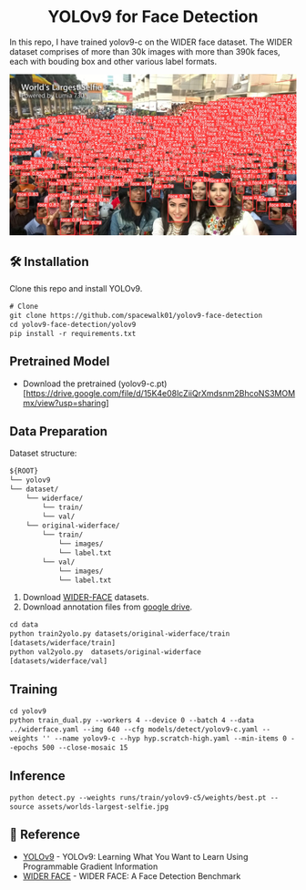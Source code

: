 <h1 align="center"><span>YOLOv9 for Face Detection</span></h1>

In this repo, I have trained yolov9-c on the WIDER face dataset. The WIDER dataset comprises of more than 30k images with more than 390k faces, each with bouding box and other various label formats.


<p align="center" margin: 0 auto;>
  <img src="assets/result.jpg" />
</p>

## 🛠️ Installation
Clone this repo and install YOLOv9. 
```
# Clone
git clone https://github.com/spacewalk01/yolov9-face-detection
cd yolov9-face-detection/yolov9
pip install -r requirements.txt
```

## Pretrained Model
- Download the pretrained (yolov9-c.pt)[https://drive.google.com/file/d/15K4e08lcZiiQrXmdsnm2BhcoNS3MOMmx/view?usp=sharing]

## Data Preparation
Dataset structure:
```
${ROOT}
└── yolov9
└── dataset/    
    └── widerface/
        └── train/
        └── val/
    └── original-widerface/
        └── train/
            └── images/
            └── label.txt
        └── val/
            └── images/
            └── label.txt
```

1. Download [WIDER-FACE](http://shuoyang1213.me/WIDERFACE) datasets.
2. Download annotation files from [google drive](https://drive.google.com/file/d/1tU_IjyOwGQfGNUvZGwWWM4SwxKp2PUQ8/view?usp=sharing).

```shell
cd data
python train2yolo.py datasets/original-widerface/train [datasets/widerface/train]
python val2yolo.py  datasets/original-widerface [datasets/widerface/val]
```

## Training
``` shell
cd yolov9
python train_dual.py --workers 4 --device 0 --batch 4 --data ../widerface.yaml --img 640 --cfg models/detect/yolov9-c.yaml --weights '' --name yolov9-c --hyp hyp.scratch-high.yaml --min-items 0 --epochs 500 --close-mosaic 15
```

## Inference
``` shell
python detect.py --weights runs/train/yolov9-c5/weights/best.pt --source assets/worlds-largest-selfie.jpg
```

## 🔗 Reference
* [YOLOv9](https://github.com/WongKinYiu/yolov9) - YOLOv9: Learning What You Want to Learn Using Programmable Gradient Information
* [WIDER FACE](http://shuoyang1213.me/WIDERFACE) - WIDER FACE: A Face Detection Benchmark
